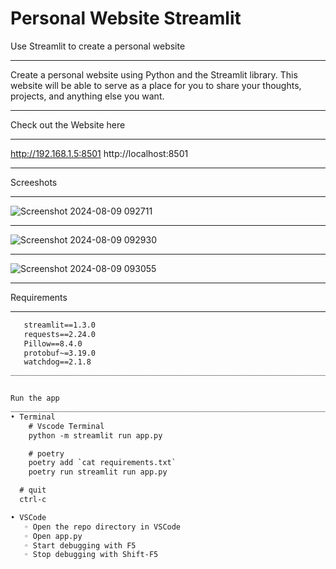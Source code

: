 # Personal Website Streamlit






Use Streamlit to create a personal website
___________________________________________________________________________________________________________________________________________________________________________________________________________
Create a personal website using Python and the Streamlit library. This website will be able to serve as a place for you to share your thoughts, projects, and anything else you want.
___________________________________________________________________________________________________________________________________________________________________________________________________________
Check out the Website here
___________________________________________________________________________________________________________________________________________________________________________________________________________
http://192.168.1.5:8501
http://localhost:8501
___________________________________________________________________________________________________________________________________________________________________________________________________________
Screeshots
___________________________________________________________________________________________________________________________________________________________________________________________________________
![Screenshot 2024-08-09 092711](https://github.com/user-attachments/assets/7a34884a-ae8a-4e57-953f-353d0ade6275)
___________________________________________________________________________________________________________________________________________________________________________________________________________
![Screenshot 2024-08-09 092930](https://github.com/user-attachments/assets/0c67899c-e4b3-46a6-b49a-6c6af203dac7)
___________________________________________________________________________________________________________________________________________________________________________________________________________
![Screenshot 2024-08-09 093055](https://github.com/user-attachments/assets/7881597b-ddd8-484d-a9d2-57f3200e35e3)
___________________________________________________________________________________________________________________________________________________________________________________________________________
Requirements
___________________________________________________________________________________________________________________________________________________________________________________________________________
```streamlit_lottie==0.0.2
   streamlit==1.3.0
   requests==2.24.0
   Pillow==8.4.0
   protobuf~=3.19.0
   watchdog==2.1.8
___________________________________________________________________________________________________________________________________________________________________________________________________________


Run the app
___________________________________________________________________________________________________________________________________________________________________________________________________________
• Terminal
    # Vscode Terminal
    python -m streamlit run app.py

    # poetry
    poetry add `cat requirements.txt`
    poetry run streamlit run app.py

  # quit
  ctrl-c

• VSCode
   ◦ Open the repo directory in VSCode
   ◦ Open app.py
   ◦ Start debugging with F5
   ◦ Stop debugging with Shift-F5

